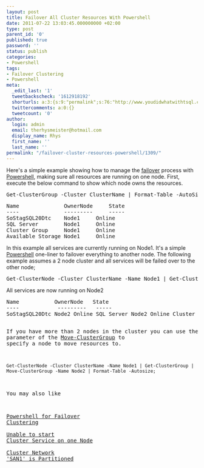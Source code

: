 ```yaml
---
layout: post
title: Failover All Cluster Resources With Powershell
date: 2011-07-22 13:03:45.000000000 +02:00
type: post
parent_id: '0'
published: true
password: ''
status: publish
categories:
- Powershell
tags:
- Failover Clustering
- Powershell
meta:
  _edit_last: '1'
  tweetbackscheck: '1612918192'
  shorturls: a:3:{s:9:"permalink";s:76:"http://www.youdidwhatwithtsql.com/failover-cluster-resources-powershell/1309";s:7:"tinyurl";s:26:"http://tinyurl.com/3mhze96";s:4:"isgd";s:19:"http://is.gd/CeDy2X";}
  twittercomments: a:0:{}
  tweetcount: '0'
author:
  login: admin
  email: therhysmeister@hotmail.com
  display_name: Rhys
  first_name: ''
  last_name: ''
permalink: "/failover-cluster-resources-powershell/1309/"
---
```

<p>Here's a simple example showing how to manage the <a title="Windows Failover Clustering" href="http://www.microsoft.com/windowsserver2008/en/us/failover-clustering-main.aspx" target="_blank">failover</a> process with <a title="Windows Powershell" href="http://en.wikipedia.org/wiki/Windows_PowerShell" target="_blank">Powershell</a>, making sure all resources are running on one node. First, execute the below command to show which node owns the resources.</p>
<pre lang="Powershell">Get-ClusterGroup -Cluster ClusterName | Format-Table -AutoSize;</pre>
<pre>Name              OwnerNode     State
----              ---------     -----
SoStagSQL20Dtc    Node1 	Online
SQL Server        Node1 	Online
Cluster Group     Node1 	Online
Available Storage Node1 	Online</pre>
<p>In this example all services are currently running on Node1. It's a simple <a title="Windows Powershell" href="http://en.wikipedia.org/wiki/Windows_PowerShell" target="_blank">Powershell</a> one-liner to failover everything to another node. The following example assumes a 2 node cluster and all services will be failed over to the other node;</p>
<pre lang="Powershell">Get-ClusterNode -Cluster ClusterName -Name Node1 | Get-ClusterGroup | Move-ClusterGroup | Format-Table -Autosize;</pre>
<p>All services are now running on Node2</p>
<pre>Name			OwnerNode	State
----			---------	-----
SoStagSQL20Dtc Node2 Online SQL Server Node2 Online Cluster Group Node2 Online Available Storage Node2 Online

If you have more than 2 nodes in the cluster you can use the -Name parameter of the [Move-ClusterGroup](http://technet.microsoft.com/en-us/library/ee461002.aspx "Windows Powershell Move-ClusterGroup cmdlet")&nbsp;to specify a node to move resources to.

```
Get-ClusterNode -Cluster ClusterName -Name Node1 | Get-ClusterGroup | Move-ClusterGroup -Name Node2 | Format-Table -Autosize;
```

You may also like

[Powershell for Failover Clustering](http://www.youdidwhatwithtsql.com/powershell-for-failover-clustering/1060 "Powershell For Failover Clustering")  
[Unable to start Cluster Service on one Node](http://www.youdidwhatwithtsql.com/unable-to-start-cluster-service-on-one-node/1066 "Unable to start Cluster Service on one Node")  
[Cluster Network 'SAN1' is Partitioned](http://www.youdidwhatwithtsql.com/cluster-network-san1-is-partitioned/1288 "Cluster Network 'SAN1' is Partitioned")

